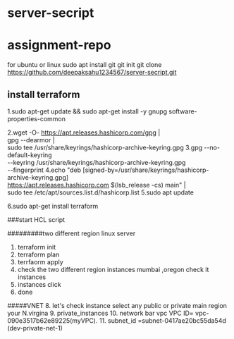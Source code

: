 # server-secript
# assignment-repo
for ubuntu or linux 
sudo apt install git 
 git init 
 git clone https://github.com/deepaksahu1234567/server-secript.git
 
 
 ## install terraform 
 
1.sudo apt-get update && sudo apt-get install -y gnupg software-properties-common

2.wget -O- https://apt.releases.hashicorp.com/gpg | \
    gpg --dearmor | \
    sudo tee /usr/share/keyrings/hashicorp-archive-keyring.gpg
3.gpg --no-default-keyring \
    --keyring /usr/share/keyrings/hashicorp-archive-keyring.gpg \
    --fingerprint
4.echo "deb [signed-by=/usr/share/keyrings/hashicorp-archive-keyring.gpg] \
    https://apt.releases.hashicorp.com $(lsb_release -cs) main" | \
    sudo tee /etc/apt/sources.list.d/hashicorp.list
5.sudo apt update

 6.sudo apt-get install terraform
 
 ###start HCL script
 
 #########two different region linux server 
 1. terraform init 
 2. terraform plan 
 3. terrfaorm apply
 4.  check the  two different region instances mumbai ,oregon  check it instances 
 5.  instances click 
 6.  done 


#####VNET
 8.  let's check instance select any public or private  main region your N.virgina 
 9.  private_instances
 10.  network bar vpc VPC ID= vpc-090e3517b62e89225(myVPC).
 11.  subnet_id =subnet-0417ae20bc55da54d (dev-private-net-1)
 
